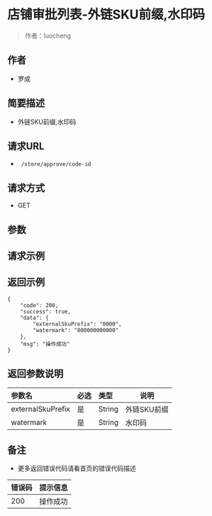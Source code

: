 # 店铺审批列表-外链SKU前缀,水印码

> 作者：luocheng

## 作者

- 罗成
    
## 简要描述

- 外链SKU前缀,水印码

## 请求URL
- ` /store/approve/code-id`
  
## 请求方式
- GET

## 参数

## 请求示例


## 返回示例 

``` 
{
    "code": 200,
    "success": true,
    "data": {
        "externalSkuPrefix": "0000",
        "watermark": "000000000000"
    },
    "msg": "操作成功"
}
```

## 返回参数说明 

|参数名|必选|类型|说明|
|:----    |:---|:----- |-----   |
|externalSkuPrefix |是  |String | 外链SKU前缀    |
|watermark |是  |String | 水印码    |


## 备注 

- 更多返回错误代码请看首页的错误代码描述

|错误码|提示信息|
|:----    |:---|
|200 |操作成功  |